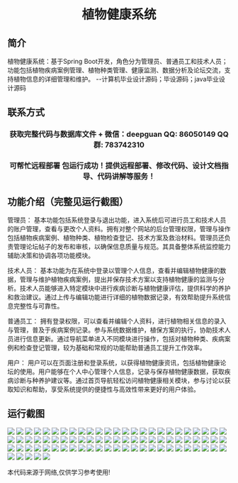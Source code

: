 <p><h1 align="center">植物健康系统</h1></p>

## 简介
植物健康系统：基于Spring Boot开发，角色分为管理员、普通员工和技术人员；功能包括植物疾病案例管理、植物种类管理、健康监测、数据分析及论坛交流，支持植物信息的详细管理和维护。    --计算机毕业设计源码；毕设源码；java毕业设计源码


## 联系方式
<p><h3 align="center">获取完整代码与数据库文件 + 微信：deepguan QQ: 86050149 QQ群: 783742310</h3></p>
<p><h3 align="center">可帮忙远程部署 包运行成功！提供远程部署、修改代码、设计文档指导、代码讲解等服务！</h3></p>

## 功能介绍（完整见运行截图）
管理员： 基本功能包括系统登录与退出功能，进入系统后可进行员工和技术人员的账户管理，查看与更改个人资料。拥有对整个网站的后台管理权限，管理与操作包括植物疾病案例、植物种类、植物检查登记、技术方案及救治材料。管理员还负责管理论坛帖子的发布和审核，以确保信息质量与规范。其具备整体系统监控能力辅助决策和协调各项功能模块。

技术人员： 基本功能为在系统中登录以管理个人信息，查看并编辑植物健康的数据，管理与维护植物疾病案例，提出并保存技术方案以支持植物健康的监测与分析。技术人员能够进入特定模块中进行疾病诊断与植物健康评估，提供科学的养护和救治建议。通过上传与编辑功能进行详细的植物数据记录，有效帮助提升系统信息完整性与可靠性。

普通员工： 拥有登录权限，可以查看并编辑个人资料，进行植物相关信息的录入与管理，普及于疾病案例记录。参与系统数据维护，植保方案的执行，协助技术人员进行信息更新。通过导航菜单进入不同模块进行操作，包括对植物种类、疾病案例和检查登记管理，较为基础和常规的功能帮助普通员工提升工作效率。

用户： 用户可以在页面注册和登录系统，以获得植物健康资讯，包括植物健康论坛的使用。用户能够在个人中心管理个人信息，记录与保存植物健康数据，获取疾病诊断与种养护建议等。通过首页导航轻松访问植物健康相关模块，参与讨论以获取知识和帮助，享受系统提供的便捷性与高效性带来更好的用户体验。


## 运行截图
![](https://bs-1329754181.cos.ap-shanghai.myqcloud.com/spring/PlantHealthSystem/img/001.jpg)
![](https://bs-1329754181.cos.ap-shanghai.myqcloud.com/spring/PlantHealthSystem/img/002.jpg)
![](https://bs-1329754181.cos.ap-shanghai.myqcloud.com/spring/PlantHealthSystem/img/003.jpg)
![](https://bs-1329754181.cos.ap-shanghai.myqcloud.com/spring/PlantHealthSystem/img/004.jpg)
![](https://bs-1329754181.cos.ap-shanghai.myqcloud.com/spring/PlantHealthSystem/img/005.jpg)
![](https://bs-1329754181.cos.ap-shanghai.myqcloud.com/spring/PlantHealthSystem/img/006.jpg)
![](https://bs-1329754181.cos.ap-shanghai.myqcloud.com/spring/PlantHealthSystem/img/007.jpg)
![](https://bs-1329754181.cos.ap-shanghai.myqcloud.com/spring/PlantHealthSystem/img/008.jpg)
![](https://bs-1329754181.cos.ap-shanghai.myqcloud.com/spring/PlantHealthSystem/img/009.jpg)
![](https://bs-1329754181.cos.ap-shanghai.myqcloud.com/spring/PlantHealthSystem/img/010.jpg)
![](https://bs-1329754181.cos.ap-shanghai.myqcloud.com/spring/PlantHealthSystem/img/011.jpg)
![](https://bs-1329754181.cos.ap-shanghai.myqcloud.com/spring/PlantHealthSystem/img/012.jpg)
![](https://bs-1329754181.cos.ap-shanghai.myqcloud.com/spring/PlantHealthSystem/img/013.jpg)
![](https://bs-1329754181.cos.ap-shanghai.myqcloud.com/spring/PlantHealthSystem/img/014.jpg)
![](https://bs-1329754181.cos.ap-shanghai.myqcloud.com/spring/PlantHealthSystem/img/015.jpg)
![](https://bs-1329754181.cos.ap-shanghai.myqcloud.com/spring/PlantHealthSystem/img/016.jpg)
![](https://bs-1329754181.cos.ap-shanghai.myqcloud.com/spring/PlantHealthSystem/img/017.jpg)
![](https://bs-1329754181.cos.ap-shanghai.myqcloud.com/spring/PlantHealthSystem/img/018.jpg)
![](https://bs-1329754181.cos.ap-shanghai.myqcloud.com/spring/PlantHealthSystem/img/019.jpg)
![](https://bs-1329754181.cos.ap-shanghai.myqcloud.com/spring/PlantHealthSystem/img/020.jpg)
![](https://bs-1329754181.cos.ap-shanghai.myqcloud.com/spring/PlantHealthSystem/img/021.jpg)
![](https://bs-1329754181.cos.ap-shanghai.myqcloud.com/spring/PlantHealthSystem/img/022.jpg)
![](https://bs-1329754181.cos.ap-shanghai.myqcloud.com/spring/PlantHealthSystem/img/023.jpg)
![](https://bs-1329754181.cos.ap-shanghai.myqcloud.com/spring/PlantHealthSystem/img/024.jpg)
![](https://bs-1329754181.cos.ap-shanghai.myqcloud.com/spring/PlantHealthSystem/img/025.jpg)
![](https://bs-1329754181.cos.ap-shanghai.myqcloud.com/spring/PlantHealthSystem/img/026.jpg)
![](https://bs-1329754181.cos.ap-shanghai.myqcloud.com/spring/PlantHealthSystem/img/027.jpg)
![](https://bs-1329754181.cos.ap-shanghai.myqcloud.com/spring/PlantHealthSystem/img/028.jpg)
![](https://bs-1329754181.cos.ap-shanghai.myqcloud.com/spring/PlantHealthSystem/img/029.jpg)
![](https://bs-1329754181.cos.ap-shanghai.myqcloud.com/spring/PlantHealthSystem/img/030.jpg)
![](https://bs-1329754181.cos.ap-shanghai.myqcloud.com/spring/PlantHealthSystem/img/031.jpg)
![](https://bs-1329754181.cos.ap-shanghai.myqcloud.com/spring/PlantHealthSystem/img/032.jpg)
![](https://bs-1329754181.cos.ap-shanghai.myqcloud.com/spring/PlantHealthSystem/img/033.jpg)
![](https://bs-1329754181.cos.ap-shanghai.myqcloud.com/spring/PlantHealthSystem/img/034.jpg)
![](https://bs-1329754181.cos.ap-shanghai.myqcloud.com/spring/PlantHealthSystem/img/035.jpg)
![](https://bs-1329754181.cos.ap-shanghai.myqcloud.com/spring/PlantHealthSystem/img/036.jpg)
![](https://bs-1329754181.cos.ap-shanghai.myqcloud.com/spring/PlantHealthSystem/img/037.jpg)
![](https://bs-1329754181.cos.ap-shanghai.myqcloud.com/spring/PlantHealthSystem/img/038.jpg)
![](https://bs-1329754181.cos.ap-shanghai.myqcloud.com/spring/PlantHealthSystem/img/039.jpg)
![](https://bs-1329754181.cos.ap-shanghai.myqcloud.com/spring/PlantHealthSystem/img/040.jpg)
![](https://bs-1329754181.cos.ap-shanghai.myqcloud.com/spring/PlantHealthSystem/img/041.jpg)
![](https://bs-1329754181.cos.ap-shanghai.myqcloud.com/spring/PlantHealthSystem/img/042.jpg)
![](https://bs-1329754181.cos.ap-shanghai.myqcloud.com/spring/PlantHealthSystem/img/043.jpg)
![](https://bs-1329754181.cos.ap-shanghai.myqcloud.com/spring/PlantHealthSystem/img/044.jpg)
![](https://bs-1329754181.cos.ap-shanghai.myqcloud.com/spring/PlantHealthSystem/img/045.jpg)
![](https://bs-1329754181.cos.ap-shanghai.myqcloud.com/spring/PlantHealthSystem/img/046.jpg)
![](https://bs-1329754181.cos.ap-shanghai.myqcloud.com/spring/PlantHealthSystem/img/047.jpg)
![](https://bs-1329754181.cos.ap-shanghai.myqcloud.com/spring/PlantHealthSystem/img/048.jpg)
![](https://bs-1329754181.cos.ap-shanghai.myqcloud.com/spring/PlantHealthSystem/img/049.jpg)
![](https://bs-1329754181.cos.ap-shanghai.myqcloud.com/spring/PlantHealthSystem/img/050.jpg)
![](https://bs-1329754181.cos.ap-shanghai.myqcloud.com/spring/PlantHealthSystem/img/051.jpg)
![](https://bs-1329754181.cos.ap-shanghai.myqcloud.com/spring/PlantHealthSystem/img/052.jpg)
![](https://bs-1329754181.cos.ap-shanghai.myqcloud.com/spring/PlantHealthSystem/img/053.jpg)
![](https://bs-1329754181.cos.ap-shanghai.myqcloud.com/spring/PlantHealthSystem/img/054.jpg)
![](https://bs-1329754181.cos.ap-shanghai.myqcloud.com/spring/PlantHealthSystem/img/055.jpg)
![](https://bs-1329754181.cos.ap-shanghai.myqcloud.com/spring/PlantHealthSystem/img/056.jpg)
![](https://bs-1329754181.cos.ap-shanghai.myqcloud.com/spring/PlantHealthSystem/img/057.jpg)
![](https://bs-1329754181.cos.ap-shanghai.myqcloud.com/spring/PlantHealthSystem/img/058.jpg)
![](https://bs-1329754181.cos.ap-shanghai.myqcloud.com/spring/PlantHealthSystem/img/059.jpg)
![](https://bs-1329754181.cos.ap-shanghai.myqcloud.com/spring/PlantHealthSystem/img/060.jpg)
![](https://bs-1329754181.cos.ap-shanghai.myqcloud.com/spring/PlantHealthSystem/img/061.jpg)
![](https://bs-1329754181.cos.ap-shanghai.myqcloud.com/spring/PlantHealthSystem/img/062.jpg)
![](https://bs-1329754181.cos.ap-shanghai.myqcloud.com/spring/PlantHealthSystem/img/063.jpg)
![](https://bs-1329754181.cos.ap-shanghai.myqcloud.com/spring/PlantHealthSystem/img/064.jpg)
![](https://bs-1329754181.cos.ap-shanghai.myqcloud.com/spring/PlantHealthSystem/img/065.jpg)
![](https://bs-1329754181.cos.ap-shanghai.myqcloud.com/spring/PlantHealthSystem/img/066.jpg)
![](https://bs-1329754181.cos.ap-shanghai.myqcloud.com/spring/PlantHealthSystem/img/067.jpg)
![](https://bs-1329754181.cos.ap-shanghai.myqcloud.com/spring/PlantHealthSystem/img/068.jpg)
![](https://bs-1329754181.cos.ap-shanghai.myqcloud.com/spring/PlantHealthSystem/img/069.jpg)
![](https://bs-1329754181.cos.ap-shanghai.myqcloud.com/spring/PlantHealthSystem/img/070.jpg)
![](https://bs-1329754181.cos.ap-shanghai.myqcloud.com/spring/PlantHealthSystem/img/071.jpg)
![](https://bs-1329754181.cos.ap-shanghai.myqcloud.com/spring/PlantHealthSystem/img/072.jpg)
![](https://bs-1329754181.cos.ap-shanghai.myqcloud.com/spring/PlantHealthSystem/img/073.jpg)
![](https://bs-1329754181.cos.ap-shanghai.myqcloud.com/spring/PlantHealthSystem/img/074.jpg)
![](https://bs-1329754181.cos.ap-shanghai.myqcloud.com/spring/PlantHealthSystem/img/075.jpg)
![](https://bs-1329754181.cos.ap-shanghai.myqcloud.com/spring/PlantHealthSystem/img/076.jpg)
![](https://bs-1329754181.cos.ap-shanghai.myqcloud.com/spring/PlantHealthSystem/img/077.jpg)
![](https://bs-1329754181.cos.ap-shanghai.myqcloud.com/spring/PlantHealthSystem/img/078.jpg)
![](https://bs-1329754181.cos.ap-shanghai.myqcloud.com/spring/PlantHealthSystem/img/079.jpg)
![](https://bs-1329754181.cos.ap-shanghai.myqcloud.com/spring/PlantHealthSystem/img/080.jpg)

<p>本代码来源于网络,仅供学习参考使用!</p>
